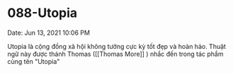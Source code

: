 # 088-Utopia

Date: Jun 13, 2021 10:06 PM

Utopia là cộng đồng xã hội không tưởng cực kỳ tốt đẹp và hoàn hảo. Thuật ngữ này được thánh Thomas ([[Thomas More]] ) nhắc đến trong tác phẩm cùng tên "Utopia"